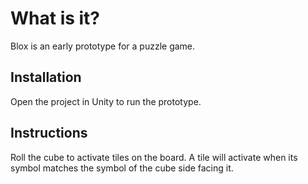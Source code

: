 # What is it?

Blox is an early prototype for a puzzle game.

## Installation

Open the project in Unity to run the prototype.

## Instructions

Roll the cube to activate tiles on the board. A tile will activate when its symbol matches the symbol of the cube side facing it.
